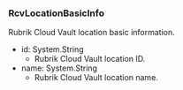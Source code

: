 ### RcvLocationBasicInfo
Rubrik Cloud Vault location basic information.

- id: System.String
  - Rubrik Cloud Vault location ID.
- name: System.String
  - Rubrik Cloud Vault location name.
